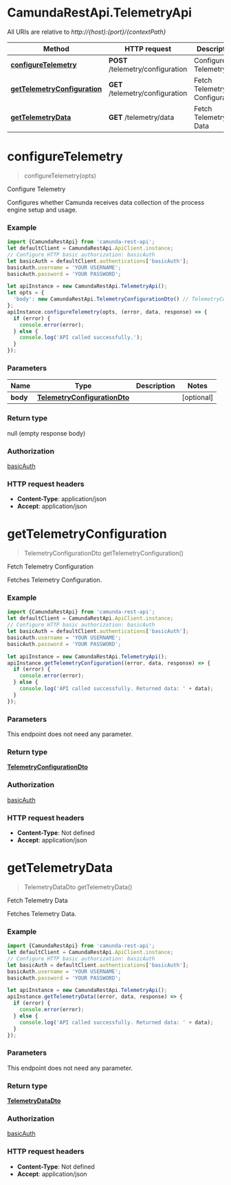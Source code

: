 # CamundaRestApi.TelemetryApi

All URIs are relative to *http://{host}:{port}/{contextPath}*

Method | HTTP request | Description
------------- | ------------- | -------------
[**configureTelemetry**](TelemetryApi.md#configureTelemetry) | **POST** /telemetry/configuration | Configure Telemetry
[**getTelemetryConfiguration**](TelemetryApi.md#getTelemetryConfiguration) | **GET** /telemetry/configuration | Fetch Telemetry Configuration
[**getTelemetryData**](TelemetryApi.md#getTelemetryData) | **GET** /telemetry/data | Fetch Telemetry Data

<a name="configureTelemetry"></a>
# **configureTelemetry**
> configureTelemetry(opts)

Configure Telemetry

Configures whether Camunda receives data collection of the process engine setup and usage.

### Example
```javascript
import {CamundaRestApi} from 'camunda-rest-api';
let defaultClient = CamundaRestApi.ApiClient.instance;
// Configure HTTP basic authorization: basicAuth
let basicAuth = defaultClient.authentications['basicAuth'];
basicAuth.username = 'YOUR USERNAME';
basicAuth.password = 'YOUR PASSWORD';

let apiInstance = new CamundaRestApi.TelemetryApi();
let opts = { 
  'body': new CamundaRestApi.TelemetryConfigurationDto() // TelemetryConfigurationDto | 
};
apiInstance.configureTelemetry(opts, (error, data, response) => {
  if (error) {
    console.error(error);
  } else {
    console.log('API called successfully.');
  }
});
```

### Parameters

Name | Type | Description  | Notes
------------- | ------------- | ------------- | -------------
 **body** | [**TelemetryConfigurationDto**](TelemetryConfigurationDto.md)|  | [optional] 

### Return type

null (empty response body)

### Authorization

[basicAuth](../README.md#basicAuth)

### HTTP request headers

 - **Content-Type**: application/json
 - **Accept**: application/json

<a name="getTelemetryConfiguration"></a>
# **getTelemetryConfiguration**
> TelemetryConfigurationDto getTelemetryConfiguration()

Fetch Telemetry Configuration

Fetches Telemetry Configuration.

### Example
```javascript
import {CamundaRestApi} from 'camunda-rest-api';
let defaultClient = CamundaRestApi.ApiClient.instance;
// Configure HTTP basic authorization: basicAuth
let basicAuth = defaultClient.authentications['basicAuth'];
basicAuth.username = 'YOUR USERNAME';
basicAuth.password = 'YOUR PASSWORD';

let apiInstance = new CamundaRestApi.TelemetryApi();
apiInstance.getTelemetryConfiguration((error, data, response) => {
  if (error) {
    console.error(error);
  } else {
    console.log('API called successfully. Returned data: ' + data);
  }
});
```

### Parameters
This endpoint does not need any parameter.

### Return type

[**TelemetryConfigurationDto**](TelemetryConfigurationDto.md)

### Authorization

[basicAuth](../README.md#basicAuth)

### HTTP request headers

 - **Content-Type**: Not defined
 - **Accept**: application/json

<a name="getTelemetryData"></a>
# **getTelemetryData**
> TelemetryDataDto getTelemetryData()

Fetch Telemetry Data

Fetches Telemetry Data.

### Example
```javascript
import {CamundaRestApi} from 'camunda-rest-api';
let defaultClient = CamundaRestApi.ApiClient.instance;
// Configure HTTP basic authorization: basicAuth
let basicAuth = defaultClient.authentications['basicAuth'];
basicAuth.username = 'YOUR USERNAME';
basicAuth.password = 'YOUR PASSWORD';

let apiInstance = new CamundaRestApi.TelemetryApi();
apiInstance.getTelemetryData((error, data, response) => {
  if (error) {
    console.error(error);
  } else {
    console.log('API called successfully. Returned data: ' + data);
  }
});
```

### Parameters
This endpoint does not need any parameter.

### Return type

[**TelemetryDataDto**](TelemetryDataDto.md)

### Authorization

[basicAuth](../README.md#basicAuth)

### HTTP request headers

 - **Content-Type**: Not defined
 - **Accept**: application/json

